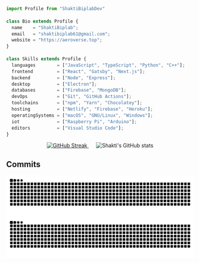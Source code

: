 ```js
import Profile from "ShaktiBiplabDev"

class Bio extends Profile {
  name    = "ShaktiBiplab";
  email   = "shaktibiplab61@gmail.com";
  website = "https://aeroverse.top";
}

class Skills extends Profile {
  languages        = ["JavaScript", "TypeScript", "Python", "C++"];
  frontend         = ["React", "Gatsby", "Next.js"];
  backend          = ["Node", "Express"];
  desktop          = ["Electron"];
  databases        = ["Firebase", "MongoDB"];
  devOps           = ["Git", "GitHub Actions"];
  toolchains       = ["npm", "Yarn", "Chocolatey"];
  hosting          = ["Netlify", "Firebase", "Heroku"];
  operatingSystems = ["macOS", "GNU/Linux", "Windows"];
  iot              = ["Raspberry Pi", "Arduino"];
  editors          = ["Visual Studio Code"];
}
```
<div align="center">
  <a href="https://git.io/streak-stats" style="margin-right: 20px;">
    <img src="https://github-readme-streak-stats.herokuapp.com?user=shaktibiplabDev&show_icons=true&theme=highcontrast" alt="GitHub Streak" />
  </a>
  <img src="https://github-readme-stats.vercel.app/api?username=shaktibiplabDev&show_icons=true&theme=highcontrast" alt="Shakti's GitHub stats" />
</div>

## Commits

![github contribution grid snake animation](https://raw.githubusercontent.com/aiko-chan-ai/aiko-chan-ai/output/github-contribution-grid-snake-dark.svg#gh-dark-mode-only)![github contribution grid snake animation](https://raw.githubusercontent.com/aiko-chan-ai/aiko-chan-ai/output/github-contribution-grid-snake.svg#gh-light-mode-only)
